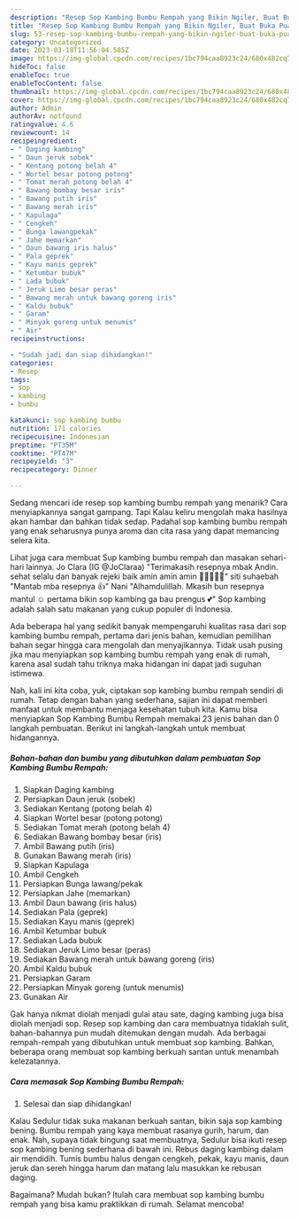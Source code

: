 ```yaml
---
description: "Resep Sop Kambing Bumbu Rempah yang Bikin Ngiler, Buat Buka Puasa}"
title: "Resep Sop Kambing Bumbu Rempah yang Bikin Ngiler, Buat Buka Puasa}"
slug: 53-resep-sop-kambing-bumbu-rempah-yang-bikin-ngiler-buat-buka-puasa
category: Uncategorized
date: 2023-03-18T11:56:04.585Z
image: https://img-global.cpcdn.com/recipes/1bc794caa8923c24/680x482cq70/sop-kambing-bumbu-rempah-foto-resep-utama.jpg
hideToc: false
enableToc: true
enableTocContent: false
thumbnail: https://img-global.cpcdn.com/recipes/1bc794caa8923c24/680x482cq70/sop-kambing-bumbu-rempah-foto-resep-utama.jpg
cover: https://img-global.cpcdn.com/recipes/1bc794caa8923c24/680x482cq70/sop-kambing-bumbu-rempah-foto-resep-utama.jpg
author: Admin
authorAv: notfound
ratingvalue: 4.6
reviewcount: 14
recipeingredient:
- " Daging kambing"
- " Daun jeruk sobek"
- " Kentang potong belah 4"
- " Wortel besar potong potong"
- " Tomat merah potong belah 4"
- " Bawang bombay besar iris"
- " Bawang putih iris"
- " Bawang merah iris"
- " Kapulaga"
- " Cengkeh"
- " Bunga lawangpekak"
- " Jahe memarkan"
- " Daun bawang iris halus"
- " Pala geprek"
- " Kayu manis geprek"
- " Ketumbar bubuk"
- " Lada bubuk"
- " Jeruk Limo besar peras"
- " Bawang merah untuk bawang goreng iris"
- " Kaldu bubuk"
- " Garam"
- " Minyak goreng untuk menumis"
- " Air"
recipeinstructions:

- "Sudah jadi dan siap dihidangkan!"
categories:
- Resep
tags:
- sop
- kambing
- bumbu

katakunci: sop kambing bumbu 
nutrition: 171 calories
recipecuisine: Indonesian
preptime: "PT35M"
cooktime: "PT47M"
recipeyield: "3"
recipecategory: Dinner

---
```



Sedang mencari ide resep sop kambing bumbu rempah yang menarik? Cara menyiapkannya sangat gampang. Tapi Kalau keliru mengolah maka hasilnya akan hambar dan bahkan tidak sedap. Padahal sop kambing bumbu rempah yang enak seharusnya punya aroma dan cita rasa yang dapat memancing selera kita.


Lihat juga cara membuat Sup kambing bumbu rempah dan masakan sehari-hari lainnya. Jo Clara (IG @JoClaraa) &#34;Terimakasih resepnya mbak Andin. sehat selalu dan banyak rejeki baik amin amin amin 🙏🏻🙏🏻😇&#34; siti suhaebah &#34;Mantab mba resepnya 👍&#34; Nani &#34;Alhamdulillah. Mkasih bun resepnya mantul ☺ pertama bikin sop kambing ga bau prengus 💕&#34; Sop kambing adalah salah satu makanan yang cukup populer di Indonesia.

Ada beberapa hal yang sedikit banyak mempengaruhi kualitas rasa dari sop kambing bumbu rempah, pertama dari jenis bahan, kemudian pemilihan bahan segar hingga cara mengolah dan menyajikannya. Tidak usah pusing jika mau menyiapkan sop kambing bumbu rempah yang enak di rumah, karena asal sudah tahu triknya maka hidangan ini dapat jadi suguhan istimewa.


Nah, kali ini kita coba, yuk, ciptakan sop kambing bumbu rempah sendiri di rumah. Tetap dengan bahan yang sederhana, sajian ini dapat memberi manfaat untuk membantu menjaga kesehatan tubuh kita. Kamu bisa menyiapkan Sop Kambing Bumbu Rempah memakai 23 jenis bahan dan 0 langkah pembuatan. Berikut ini langkah-langkah untuk membuat hidangannya.

<!--inarticleads1-->

##### Bahan-bahan dan bumbu yang dibutuhkan dalam pembuatan Sop Kambing Bumbu Rempah:

1. Siapkan  Daging kambing
1. Persiapkan  Daun jeruk (sobek)
1. Sediakan  Kentang (potong belah 4)
1. Siapkan  Wortel besar (potong potong)
1. Sediakan  Tomat merah (potong belah 4)
1. Sediakan  Bawang bombay besar (iris)
1. Ambil  Bawang putih (iris)
1. Gunakan  Bawang merah (iris)
1. Siapkan  Kapulaga
1. Ambil  Cengkeh
1. Persiapkan  Bunga lawang/pekak
1. Persiapkan  Jahe (memarkan)
1. Ambil  Daun bawang (iris halus)
1. Sediakan  Pala (geprek)
1. Sediakan  Kayu manis (geprek)
1. Ambil  Ketumbar bubuk
1. Sediakan  Lada bubuk
1. Sediakan  Jeruk Limo besar (peras)
1. Sediakan  Bawang merah untuk bawang goreng (iris)
1. Ambil  Kaldu bubuk
1. Persiapkan  Garam
1. Persiapkan  Minyak goreng (untuk menumis)
1. Gunakan  Air


Gak hanya nikmat diolah menjadi gulai atau sate, daging kambing juga bisa diolah menjadi sop. Resep sop kambing dan cara membuatnya tidaklah sulit, bahan-bahannya pun mudah ditemukan dengan mudah. Ada berbagai rempah-rempah yang dibutuhkan untuk membuat sop kambing. Bahkan, beberapa orang membuat sop kambing berkuah santan untuk menambah kelezatannya. 

<!--inarticleads2-->

##### Cara memasak Sop Kambing Bumbu Rempah:


1. Selesai dan siap dihidangkan!

Kalau Sedulur tidak suka makanan berkuah santan, bikin saja sop kambing bening. Bumbu rempah yang kaya membuat rasanya gurih, harum, dan enak. Nah, supaya tidak bingung saat membuatnya, Sedulur bisa ikuti resep sop kambing bening sederhana di bawah ini. Rebus daging kambing dalam air mendidih. Tumis bumbu halus dengan cengkeh, pekak, kayu manis, daun jeruk dan sereh hingga harum dan matang lalu masukkan ke rebusan daging. 

Bagaimana? Mudah bukan? Itulah cara membuat sop kambing bumbu rempah yang bisa kamu praktikkan di rumah. Selamat mencoba!
